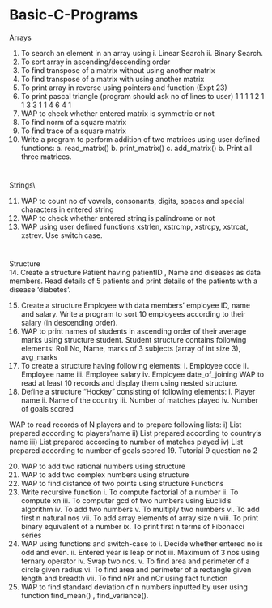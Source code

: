 # Basic-C-Programs



Arrays	
1.	To search an element in an array using
i.	Linear Search
ii.	Binary Search.
2.	To sort array in ascending/descending order
3.	To find transpose of a matrix without using another matrix
4.	To find transpose of a matrix with using another matrix
5.	To print array in reverse using pointers and function (Expt 23)
6.	To print pascal triangle (program should ask no of lines to user)
	        1
	      1 	1
	    1	  2 	1
	  1	  3 	3 	1
	1	  4 	6 	4 	1
7.	WAP to check whether entered matrix is symmetric or not
8.	To find norm of a square matrix
9.	To find trace of a square matrix
10.	Write a program to perform addition of two matrices using user defined functions:
	a.	read_matrix() b. print_matrix() c. add_matrix()
	b.	Print all three matrices.
 
	
#
Strings\

11.	WAP to count no of vowels, consonants, digits, spaces and special characters in entered string
12.	WAP to check whether entered string is palindrome or not
13.	WAP using user defined functions xstrlen, xstrcmp, xstrcpy, xstrcat, xstrev. Use switch case.
#
Structure\
14.	Create a structure Patient having patientID , Name and diseases as data members. Read details of 5 patients and print details of the patients with a disease ‘diabetes’.

15.	Create a structure Employee with data members’ employee ID, name and salary. Write a program to sort 10 employees according to their salary (in descending order).
16.	WAP to print names of students in ascending order of their average marks using structure student. Student structure contains following elements:
	Roll No, Name, marks of 3 subjects (array of int size 3), avg_marks
17.	To create a structure having following elements:
  	i.	Employee code
 	ii.	Employee name
  	iii.	Employee salary
  	iv.	Employee date_of_joining
WAP to read at least 10 records and display them using nested structure.
18.	Define a structure “Hockey” consisting of following elements:
  	i.	Player name
  	ii.	Name of the country
  	iii.	Number of matches played
  	iv.	Number of goals scored

WAP to read records of N players and to prepare following lists:
  	i)	List prepared according to players’name
 	ii)	List prepared according to country’s name
 	iii)	List prepared according to number of matches played
  	iv)	List prepared according to number of goals scored
19.	Tutorial 9 question no 2
 
20.	WAP to add two rational numbers using structure
21.	WAP to add two complex numbers using structure
22.	WAP to find distance of two points using structure
	Functions
23.	Write recursive function
  	i.	To compute factorial of a number
  	ii.	To compute xn
  	iii.	To computer gcd of two numbers using Euclid’s algorithm
  	iv.	To add two numbers
  	v.	To multiply two numbers
  	vi.	To add first n natural nos
  	vii.	To add array elements of array size n
  	viii.	To print binary equivalent of a number
  	ix.	To print first n terms of Fibonacci series
24.	WAP using functions and switch-case to
 	 i.	Decide whether entered no is odd and even.
 	 ii.	Entered year is leap or not
 	 iii.	Maximum of 3 nos using ternary operator
 	 iv.	Swap two nos.
 	 v.	To find area and perimeter of a circle given radius
	 vi.	To find area and perimeter of a rectangle given length and breadth
 	 vii.	To find nPr and nCr using fact function
25.	WAP to find standard deviation of n numbers inputted by user using function
	find_mean() , find_variance().

